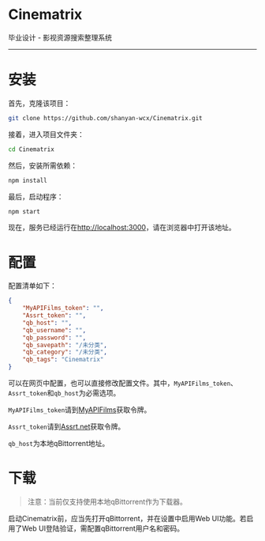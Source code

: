 # Cinematrix

毕业设计 - 影视资源搜索整理系统

------

# 安装

首先，克隆该项目：

```bash
git clone https://github.com/shanyan-wcx/Cinematrix.git
```

接着，进入项目文件夹：

```bash
cd Cinematrix
```

然后，安装所需依赖：

```bash
npm install
```

最后，启动程序：

```bash
npm start
```

现在，服务已经运行在<http://localhost:3000>，请在浏览器中打开该地址。

# 配置

配置清单如下：

```json
{
    "MyAPIFilms_token": "",
    "Assrt_token": "",
    "qb_host": "",
    "qb_username": "",
    "qb_password": "",
    "qb_savepath": "/未分类",
    "qb_category": "/未分类",
    "qb_tags": "Cinematrix"
}
```

可以在网页中配置，也可以直接修改配置文件。其中，`MyAPIFilms_token`、`Assrt_token`和`qb_host`为必需选项。

`MyAPIFilms_token`请到[MyAPIFilms](https://www.myapifilms.com/)获取令牌。

`Assrt_token`请到[Assrt.net](https://assrt.net/)获取令牌。

`qb_host`为本地qBittorrent地址。

# 下载

> 注意：当前仅支持使用本地qBittorrent作为下载器。

启动Cinematrix前，应当先打开qBittorrent，并在设置中启用Web UI功能。若启用了Web UI登陆验证，需配置qBittorrent用户名和密码。
